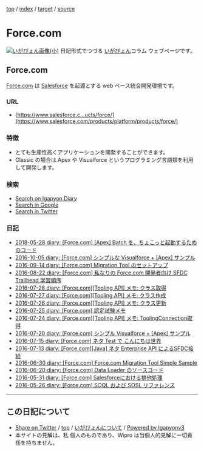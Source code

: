 [top](../index.html) / [index](index.html) / [target](http://www.igapyon.jp/igapyon/diary/keyword/force.com.html) / [source](https://github.com/igapyon/diary/blob/master/keyword/force.com.src.md) 

Force.com
=====================================================================================================
[![いがぴょん画像(小)](http://www.igapyon.jp/igapyon/diary/images/iga200306s.jpg "いがぴょん")](http://www.igapyon.jp/igapyon/diary/memo/memoigapyon.html) 日記形式でつづる [いがぴょん](http://www.igapyon.jp/igapyon/diary/memo/memoigapyon.html)コラム ウェブページです。

## Force.com

[Force.com](force.com.html) は [Salesforce](salesforce.html) を起源とする web ベース統合開発環境です。

### URL

* [https://www.salesforce.c...ucts/force/](https://www.salesforce.com/products/platform/products/force/)

### 特徴

* とても生産性高くアプリケーションを開発することができます。
* Classic の場合は Apex や Visualforce というプログラミング言語類を利用して開発します。

### 検索

* [Search on Igapyon Diary](https://www.google.co.jp/#pws=0&q=site:https%3A%2F%2Figapyon.github.io%2Fdiary%2F+Force.com)
* [Search in Google](https://www.google.co.jp/#pws=0&q=Force.com)
* [Search in Twitter](https://twitter.com/search?q=%23Force.com)

### 日記

* [2018-05-28 diary: [Force.com] [Apex] Batch を、ちょこっと起動するためのコード](../2018/ig180528.html)
* [2016-10-05 diary: [Force.com] シンプルな Visualforce + [Apex] サンプル](../2016/ig161005.html)
* [2016-09-14 diary: [Force.com] Migration Tool のセットアップ](../2016/ig160914.html)
* [2016-08-22 diary: [Force.com] 私なりの Force.com 開発者向け SFDC Trailhead 学習順序](../2016/ig160822.html)
* [2016-07-28 diary: [Force.com][Tooling API] メモ: クラス取得](../2016/ig160728.html)
* [2016-07-27 diary: [Force.com][Tooling API] メモ: クラス作成](../2016/ig160727.html)
* [2016-07-26 diary: [Force.com][Tooling API] メモ: クラス更新](../2016/ig160726.html)
* [2016-07-25 diary: [Force.com] 認定試験メモ](../2016/ig160725.html)
* [2016-07-24 diary: [Force.com][Tooling API] メモ: ToolingConnection取得](../2016/ig160724.html)
* [2016-07-20 diary: [Force.com] シンプル Visualforce + [Apex] サンプル](../2016/ig160720.html)
* [2016-07-15 diary: [Force.com] ネタ Test で こんにちは世界](../2016/ig160715.html)
* [2016-07-13 diary: [Force.com][Java] ネタ Enterprise API によるSFDC接続](../2016/ig160713.html)
* [2016-06-30 diary: [Force.com] Force.com Migration Tool Simple Sample](../2016/ig160630.html)
* [2016-06-20 diary: [Force.com] Data Loader のソースコード](../2016/ig160620.html)
* [2016-05-31 diary: [Force.com] Salesforceにおける排他処理](../2016/ig160531.html)
* [2016-05-26 diary: [Force.com] SOQL および SOSL リファレンス](../2016/ig160526.html)



----------------------------------------------------------------------------------------------------

## この日記について

* [Share on Twitter](https://twitter.com/intent/tweet?hashtags=igapyon%2Cdiary%2C%E3%81%84%E3%81%8C%E3%81%B4%E3%82%87%E3%82%93%2CForce.com%2CSalesforce&text=Force.com&url=http%3A%2F%2Fwww.igapyon.jp%2Figapyon%2Fdiary%2Fkeyword%2Fforce.com.html) / [top](../index.html) / [いがぴょんについて](http://www.igapyon.jp/igapyon/diary/memo/memoigapyon.html) / [Powered by Igapyonv3](https://github.com/igapyon/igapyonv3)
* 本サイトの見解は、私 個人のものであり、Wipro は当個人的見解に一切責任を持ちません。 
